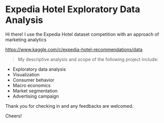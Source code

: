 # Expedia Hotel Exploratory Data Analysis

Hi there! I use the Expedia Hotel dataset competition with an approach of marketing analytics 

https://www.kaggle.com/c/expedia-hotel-recommendations/data

> My descriptive analysis and scope of the following project include:
- Exploratory data analysis
- Visualization
- Consumer behavior
- Macro economics
- Market segmentation
- Advertising campaign

Thank you for checking in and any feedbacks are welcomed.


Cheers!
